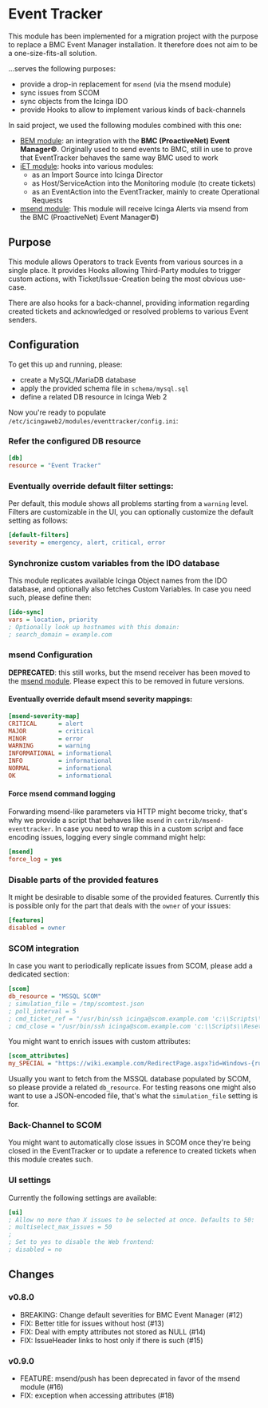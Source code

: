 Event Tracker
=============

This module has been implemented for a migration project with the purpose to
replace a BMC Event Manager installation. It therefore does not aim to be a
one-size-fits-all solution.

...serves the following purposes:

- provide a drop-in replacement for `msend` (via the msend module)
- sync issues from SCOM
- sync objects from the Icinga IDO
- provide Hooks to allow to implement various kinds of back-channels

In said project, we used the following modules combined with this one:

- [BEM module](https://github.com/Thomas-Gelf/icingaweb2-module-bem): an
  integration with the **BMC (ProactiveNet) Event Manager©**. Originally used
  to send events to BMC, still in use to prove that EventTracker behaves the
  same way BMC used to work
- [iET module](https://github.com/Thomas-Gelf/icingaweb2-module-iet): hooks
  into various modules:
  - as an Import Source into Icinga Director
  - as Host/ServiceAction into the Monitoring module (to create tickets)
  - as an EventAction into the EventTracker, mainly to create Operational
    Requests
- [msend module](https://github.com/Thomas-Gelf/icingaweb2-module-msend): This
  module will receive Icinga Alerts via msend from the BMC (ProactiveNet) Event
  Manager©)

Purpose
-------

This module allows Operators to track Events from various sources in a single
place. It provides Hooks allowing Third-Party modules to trigger custom actions,
with Ticket/Issue-Creation being the most obvious use-case.

There are also hooks for a back-channel, providing information regarding created
tickets and acknowledged or resolved problems to various Event senders.

Configuration
-------------

To get this up and running, please:

* create a MySQL/MariaDB database
* apply the provided schema file in `schema/mysql.sql`
* define a related DB resource in Icinga Web 2

Now you're ready to populate `/etc/icingaweb2/modules/eventtracker/config.ini`:

### Refer the configured DB resource

```ini
[db]
resource = "Event Tracker"
```

### Eventually override default filter settings:

Per default, this module shows all problems starting from a `warning` level.
Filters are customizable in the UI, you can optionally customize the
default setting as follows:

```ini
[default-filters]
severity = emergency, alert, critical, error
```

### Synchronize custom variables from the IDO database

This module replicates available Icinga Object names from the IDO database, and
optionally also fetches Custom Variables. In case you need such, please define
then:

```ini
[ido-sync]
vars = location, priority
; Optionally look up hostnames with this domain:
; search_domain = example.com
```

### msend Configuration

**DEPRECATED**: this still works, but the msend receiver has been moved to the
[msend module](https://github.com/Thomas-Gelf/icingaweb2-module-msend). Please
expect this to be removed in future versions.

#### Eventually override default msend severity mappings:

```ini
[msend-severity-map]
CRITICAL      = alert
MAJOR         = critical
MINOR         = error
WARNING       = warning
INFORMATIONAL = informational
INFO          = informational
NORMAL        = informational
OK            = informational
```

#### Force msend command logging

Forwarding msend-like parameters via HTTP might become tricky, that's why we
provide a script that behaves like `msend` in `contrib/msend-eventtracker`. In
case you need to wrap this in a custom script and face encoding issues, logging
every single command might help:

```ini
[msend]
force_log = yes
```

### Disable parts of the provided features

It might be desirable to disable some of the provided features. Currently this
is possible only for the part that deals with the `owner` of your issues:

```ini
[features]
disabled = owner
```

### SCOM integration

In case you want to periodically replicate issues from SCOM, please add a
dedicated section:

```ini
[scom]
db_resource = "MSSQL SCOM"
; simulation_file = /tmp/scomtest.json
; poll_interval = 5
; cmd_ticket_ref = "/usr/bin/ssh icinga@scom.example.com 'c:\\Scripts\\UpdateScomAlertTicketIdV1.ps1' '{sender_event_id}' '{ticket_ref}' '{owner}'"
; cmd_close = "/usr/bin/ssh icinga@scom.example.com 'c:\\Scripts\\ResetScomMonitorV3.ps1' '{sender_event_id}'"
```

You might want to enrich issues with custom attributes:

```ini
[scom_attributes]
my_SPECIAL = "https://wiki.example.com/RedirectPage.aspx?id=Windows-{rule_monitor_id:lower}"
```

Usually you want to fetch from the MSSQL database populated by SCOM, so please
provide a related `db_resource`. For testing reasons one might also want to use
a JSON-encoded file, that's what the `simulation_file` setting is for.

### Back-Channel to SCOM

You might want to automatically close issues in SCOM once they're being closed
in the EventTracker or to update a reference to created tickets when this module
creates such.

### UI settings

Currently the following settings are available:

```ini
[ui]
; Allow no more than X issues to be selected at once. Defaults to 50:
; multiselect_max_issues = 50
;
; Set to yes to disable the Web frontend:
; disabled = no
```

Changes
-------

### v0.8.0

* BREAKING: Change default severities for BMC Event Manager (#12)
* FIX: Better title for issues without host (#13)
* FIX: Deal with empty attributes not stored as NULL (#14)
* FIX: IssueHeader links to host only if there is such (#15)

### v0.9.0
* FEATURE: msend/push has been deprecated in favor of the msend module (#16)
* FIX: exception when accessing attributes (#18)
